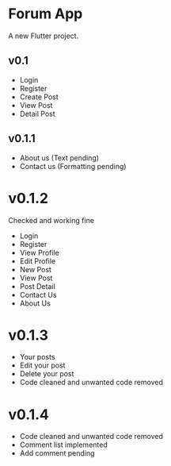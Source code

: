 # Forum App

A new Flutter project.

## v0.1
- Login
- Register
- Create Post
- View Post
- Detail Post

## v0.1.1
- About us (Text pending)
- Contact us (Formatting pending)

# v0.1.2
Checked and working fine
- Login
- Register
- View Profile
- Edit Profile
- New Post
- View Post
- Post Detail
- Contact Us
- About Us

# v0.1.3
- Your posts
- Edit your post
- Delete your post
- Code cleaned and unwanted code removed

# v0.1.4
- Code cleaned and unwanted code removed
- Comment list implemented
- Add comment pending
